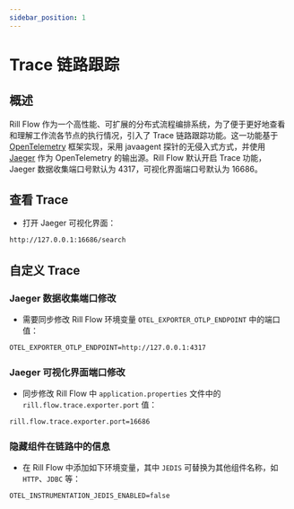 ```yaml
---
sidebar_position: 1
---
```


# Trace 链路跟踪

## 概述

Rill Flow 作为一个高性能、可扩展的分布式流程编排系统，为了便于更好地查看和理解工作流各节点的执行情况，引入了 Trace 链路跟踪功能。这一功能基于 [OpenTelemetry](https://opentelemetry.io/docs/) 框架实现，采用 javaagent 探针的无侵入式方式，并使用 [Jaeger](https://www.jaegertracing.io/) 作为 OpenTelemetry 的输出源。Rill Flow 默认开启 Trace 功能，Jaeger 数据收集端口号默认为 4317，可视化界面端口号默认为 16686。

## 查看 Trace

- 打开 Jaeger 可视化界面：

```txt
http://127.0.0.1:16686/search
```

## 自定义 Trace

### Jaeger 数据收集端口修改

- 需要同步修改 Rill Flow 环境变量 `OTEL_EXPORTER_OTLP_ENDPOINT` 中的端口值：

```txt
OTEL_EXPORTER_OTLP_ENDPOINT=http://127.0.0.1:4317
```

### Jaeger 可视化界面端口修改

- 同步修改 Rill Flow 中 `application.properties` 文件中的 `rill.flow.trace.exporter.port` 值：

```txt
rill.flow.trace.exporter.port=16686
```

### 隐藏组件在链路中的信息

- 在 Rill Flow 中添加如下环境变量，其中 `JEDIS` 可替换为其他组件名称，如 `HTTP`、`JDBC` 等：

```txt
OTEL_INSTRUMENTATION_JEDIS_ENABLED=false
```
